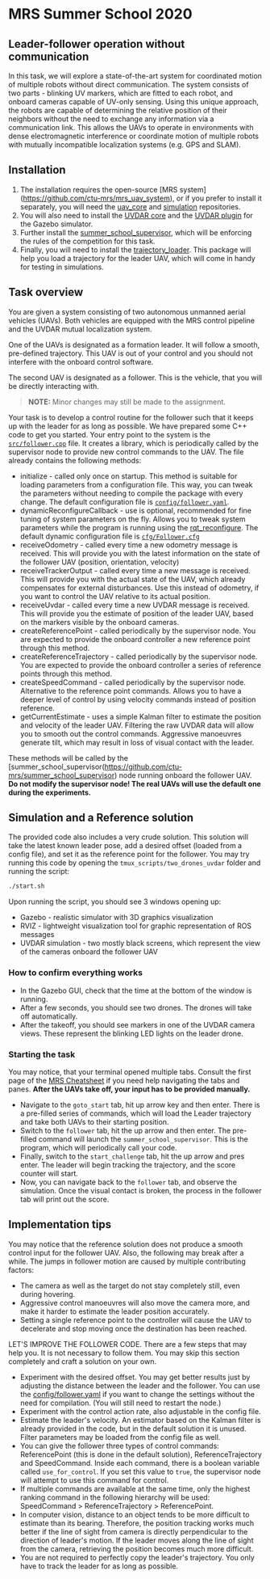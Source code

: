 # MRS Summer School 2020

## Leader-follower operation without communication

In this task, we will explore a state-of-the-art system for coordinated motion of multiple robots without direct communication. The system consists of two parts - blinking UV markers, which are fitted to each robot, and onboard cameras capable of UV-only sensing. Using this unique approach, the robots are capable of determining the relative position of their neighbors without the need to exchange any information via a communication link. This allows the UAVs to operate in environments with dense electromagnetic interference or coordinate motion of multiple robots with mutually incompatible localization systems (e.g. GPS and SLAM).

## Installation
1) The installation requires the open-source [MRS system] (https://github.com/ctu-mrs/mrs_uav_system), or if you prefer to install it separately, you will need the [uav_core](https://github.com/ctu-mrs/uav_core) and [simulation](https://github.com/ctu-mrs/simulation) repositories.
2) You will also need to install the [UVDAR core](https://github.com/ctu-mrs/uvdar) and the [UVDAR plugin](https://github.com/ctu-mrs/uvdar_gazebo_plugin) for the Gazebo simulator.
3) Further install the [summer_school_supervisor](https://github.com/ctu-mrs/summer_school_supervisor), which will be enforcing the rules of the competition for this task.
4) Finally, you will need to install the [trajectory_loader](https://github.com/ctu-mrs/trajectory_loader). This package will help you load a trajectory for the leader UAV, which will come in handy for testing in simulations.

## Task overview

You are given a system consisting of two autonomous unmanned aerial vehicles (UAVs). Both vehicles are equipped with the MRS control pipeline and the UVDAR mutual localization system.

One of the UAVs is designated as a formation leader. It will follow a smooth, pre-defined trajectory. This UAV is out of your control and you should not interfere with the onboard control software.

The second UAV is designated as a follower. This is the vehicle, that you will be directly interacting with.
> **__NOTE:__** Minor changes may still be made to the assignment.

Your task is to develop a control routine for the follower such that it keeps up with the leader for as long as possible. We have prepared some C++ code to get you started.
Your entry point to the system is the [`src/follower.cpp`](https://github.com/ctu-mrs/uvdar_leader_follower/blob/master/src/follower.cpp) file. It creates a library, which is periodically called by the supervisor node to provide new control commands to the UAV. The file already contains the following methods:
* initialize - called only once on startup. This method is suitable for loading parameters from a configuration file. This way, you can tweak the parameters without needing to compile the package with every change. The default configuration file is [`config/follower.yaml`](https://github.com/ctu-mrs/uvdar_leader_follower/blob/master/config/follower.yaml).
* dynamicReconfigureCallback - use is optional, recommended for fine tuning of system parameters on the fly. Allows you to tweak system parameters while the program is running using the [rqt_reconfigure](http://wiki.ros.org/rqt_reconfigure). The default dynamic configuration file is [`cfg/Follower.cfg`](https://github.com/ctu-mrs/uvdar_leader_follower/blob/master/cfg/Follower.cfg)
* receiveOdometry - called every time a new odometry message is received. This will provide you with the latest information on the state of the follower UAV (position, orientation, velocity)
* receiveTrackerOutput - called every time a new message is received. This will provide you with the actual state of the UAV, which already compensates for external disturbances. Use this instead of odometry, if you want to control the UAV relative to its actual position.
* receiveUvdar - called every time a new UVDAR message is received. This will provide you the estimate of position of the leader UAV, based on the markers visible by the onboard cameras.
* createReferencePoint - called periodically by the supervisor node. You are expected to provide the onboard controller a new reference point through this method.
* createReferenceTrajectory - called periodically by the supervisor node. You are expected to provide the onboard controller a series of reference points through this method.
* createSpeedCommand - called periodically by the supervisor node. Alternative to the reference point commands. Allows you to have a deeper level of control by using velocity commands instead of position reference.
* getCurrentEstimate - uses a simple Kalman filter to estimate the position and velocity of the leader UAV. Filtering the raw UVDAR data will allow you to smooth out the control commands. Aggressive manoeuvres generate tilt, which may result in loss of visual contact with the leader.

These methods will be called by the [summer_school_supervisor(https://github.com/ctu-mrs/summer_school_supervisor) node running onboard the follower UAV. **Do not modify the supervisor node! The real UAVs will use the default one during the experiments.**

## Simulation and a Reference solution
The provided code also includes a very crude solution. This solution will take the latest known leader pose, add a desired offset (loaded from a config file), and set it as the reference point for the follower. You may try running this code by opening the `tmux_scripts/two_drones_uvdar` folder and running the script:
```bash
./start.sh
````
Upon running the script, you should see 3 windows opening up:
* Gazebo - realistic simulator with 3D graphics visualization
* RVIZ - lightweight visualization tool for graphic representation of ROS messages
* UVDAR simulation - two mostly black screens, which represent the view of the cameras onboard the follower UAV

### How to confirm everything works
* In the Gazebo GUI, check that the time at the bottom of the window is running.
* After a few seconds, you should see two drones. The drones will take off automatically.
* After the takeoff, you should see markers in one of the UVDAR camera views. These represent the blinking LED lights on the leader drone.

### Starting the task
You may notice, that your terminal opened multiple tabs. Consult the first page of the [MRS Cheatsheet](https://github.com/ctu-mrs/mrs_cheatsheet) if you need help navigating the tabs and panes.
**After the UAVs take off, your input has to be provided manually.** 

* Navigate to the `goto_start` tab, hit up arrow key and then enter. There is a pre-filled series of commands, which will load the Leader trajectory and take both UAVs to their starting position.
* Switch to the `follower` tab, hit the up arrow and then enter. The pre-filled command will launch the `summer_school_supervisor`. This is the program, which will periodically call your code.
* Finally, switch to the `start_challenge` tab, hit the up arrow and pres enter. The leader will begin tracking the trajectory, and the score counter will start.
* Now, you can navigate back to the `follower` tab, and observe the simulation. Once the visual contact is broken, the process in the follower tab will print out the score.

## Implementation tips
You may notice that the reference solution does not produce a smooth control input for the follower UAV. Also, the following may break after a while. The jumps in follower motion are caused by multiple contributing factors:
  * The camera as well as the target do not stay completely still, even during hovering.
  * Aggressive control manoeuvres will also move the camera more, and make it harder to estimate the leader position accurately.
  * Setting a single reference point to the controller will cause the UAV to decelerate and stop moving once the destination has been reached.

LET'S IMPROVE THE FOLLOWER CODE.
There are a few steps that may help you. It is not necessary to follow them. You may skip this section completely and craft a solution on your own.
  * Experiment with the desired offset. You may get better results just by adjusting the distance between the leader and the follower. You can use the [config/follower.yaml](https://github.com/ctu-mrs/uvdar_leader_follower/blob/master/config/follower.yaml) if you want to change the settings without the need for compilation. (You will still need to restart the node.)
  * Experiment with the control action rate, also adjustable in the config file.
  * Estimate the leader's velocity. An estimator based on the Kalman filter is already provided in the code, but in the default solution it is unused. Filter parameters may be loaded from the config file as well.
  * You can give the follower three types of control commands: ReferencePoint (this is done in the default solution), ReferenceTrajectory and SpeedCommand. Inside each command, there is a boolean variable called `use_for_control`. If you set this value to `true`, the supervisor node will attempt to use this command for control.
  * If multiple commands are available at the same time, only the highest ranking command in the following hierarchy will be used: SpeedCommand > ReferenceTrajectory > ReferencePoint.
  * In computer vision, distance to an object tends to be more difficult to estimate than its bearing. Therefore, the position tracking works much better if the line of sight from camera is directly perpendicular to the direction of leader's motion. If the leader moves along the line of sight from the camera, retrieving the position becomes much more difficult.
  * You are not required to perfectly copy the leader's trajectory. You only have to track the leader for as long as possible.
